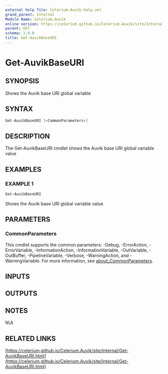 ```yaml
---
external help file: Celerium.Auvik-help.xml
grand_parent: Internal
Module Name: Celerium.Auvik
online version: https://celerium.github.io/Celerium.Auvik/site/Internal/Get-AuvikBaseURI.html
parent: GET
schema: 2.0.0
title: Get-AuvikBaseURI
---
```


# Get-AuvikBaseURI

## SYNOPSIS
Shows the Auvik base URI global variable

## SYNTAX

```powershell
Get-AuvikBaseURI [<CommonParameters>]
```

## DESCRIPTION
The Get-AuvikBaseURI cmdlet shows the Auvik base URI global variable value

## EXAMPLES

### EXAMPLE 1
```powershell
Get-AuvikBaseURI
```

Shows the Auvik base URI global variable value

## PARAMETERS

### CommonParameters
This cmdlet supports the common parameters: -Debug, -ErrorAction, -ErrorVariable, -InformationAction, -InformationVariable, -OutVariable, -OutBuffer, -PipelineVariable, -Verbose, -WarningAction, and -WarningVariable. For more information, see [about_CommonParameters](http://go.microsoft.com/fwlink/?LinkID=113216).

## INPUTS

## OUTPUTS

## NOTES
N\A

## RELATED LINKS

[https://celerium.github.io/Celerium.Auvik/site/Internal/Get-AuvikBaseURI.html](https://celerium.github.io/Celerium.Auvik/site/Internal/Get-AuvikBaseURI.html)

